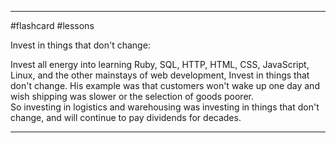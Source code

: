 - - -
#flashcard #lessons

Invest in things that don't change:

Invest all energy into learning Ruby, SQL, HTTP, HTML, CSS, JavaScript, Linux, and the other mainstays of web development,
Invest in things that don't change. His example was that customers won't wake up one day and wish shipping was slower or the selection of goods poorer.  
So investing in logistics and warehousing was investing in things that don't change, and will continue to pay dividends for decades.

- - -

